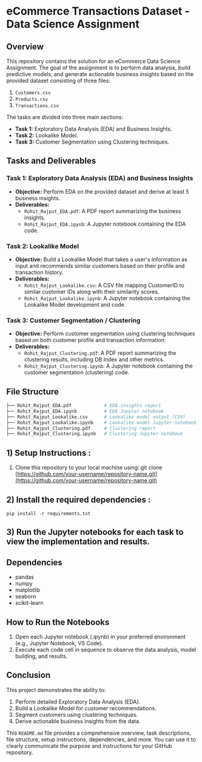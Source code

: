 # eCommerce Transactions Dataset - Data Science Assignment

## Overview

This repository contains the solution for an eCommerce Data Science Assignment. The goal of the assignment is to perform data analysis, build predictive models, and generate actionable business insights based on the provided dataset consisting of three files:

1. `Customers.csv`
2. `Products.csv`
3. `Transactions.csv`

The tasks are divided into three main sections:

- **Task 1:** Exploratory Data Analysis (EDA) and Business Insights.
- **Task 2:** Lookalike Model.
- **Task 3:** Customer Segmentation using Clustering techniques.

## Tasks and Deliverables

### Task 1: Exploratory Data Analysis (EDA) and Business Insights
- **Objective:** Perform EDA on the provided dataset and derive at least 5 business insights.
- **Deliverables:**
  - `Rohit_Rajput_EDA.pdf`: A PDF report summarizing the business insights.
  - `Rohit_Rajput_EDA.ipynb`: A Jupyter notebook containing the EDA code.

### Task 2: Lookalike Model
- **Objective:** Build a Lookalike Model that takes a user's information as input and recommends similar customers based on their profile and transaction history.
- **Deliverables:**
  - `Rohit_Rajput_Lookalike.csv`: A CSV file mapping CustomerID to similar customer IDs along with their similarity scores.
  - `Rohit_Rajput_Lookalike.ipynb`: A Jupyter notebook containing the Lookalike Model development and code.

### Task 3: Customer Segmentation / Clustering
- **Objective:** Perform customer segmentation using clustering techniques based on both customer profile and transaction information.
- **Deliverables:**
  - `Rohit_Rajput_Clustering.pdf`: A PDF report summarizing the clustering results, including DB Index and other metrics.
  - `Rohit_Rajput_Clustering.ipynb`: A Jupyter notebook containing the customer segmentation (clustering) code.

## File Structure

```bash
├── Rohit_Rajput_EDA.pdf            # EDA insights report
├── Rohit_Rajput_EDA.ipynb          # EDA Jupyter notebook
├── Rohit_Rajput_Lookalike.csv      # Lookalike model output (CSV)
├── Rohit_Rajput_Lookalike.ipynb    # Lookalike model Jupyter notebook
├── Rohit_Rajput_Clustering.pdf     # Clustering report
├── Rohit_Rajput_Clustering.ipynb   # Clustering Jupyter notebook

```
## 1) Setup Instructions :

1. Clone this repository to your local machine using:
    git clone [https://github.com/your-username/repository-name.git](https://github.com/your-username/repository-name.git)

## 2) Install the required dependencies :
    pip install -r requirements.txt

## 3) Run the Jupyter notebooks for each task to view the implementation and results.

## Dependencies
- pandas
- numpy
- matplotlib
- seaborn
- scikit-learn

## How to Run the Notebooks
1. Open each Jupyter notebook (.ipynb) in your preferred environment (e.g., Jupyter Notebook, VS Code).
2. Execute each code cell in sequence to observe the data analysis, model building, and results.


## Conclusion
This project demonstrates the ability to:

1. Perform detailed Exploratory Data Analysis (EDA).
2. Build a Lookalike Model for customer recommendations.
3. Segment customers using clustering techniques.
4. Derive actionable business insights from the data.



This `README.md` file provides a comprehensive overview, task descriptions, file structure, setup instructions, dependencies, and more. You can use it to clearly communicate the purpose and instructions for your GitHub repository.
